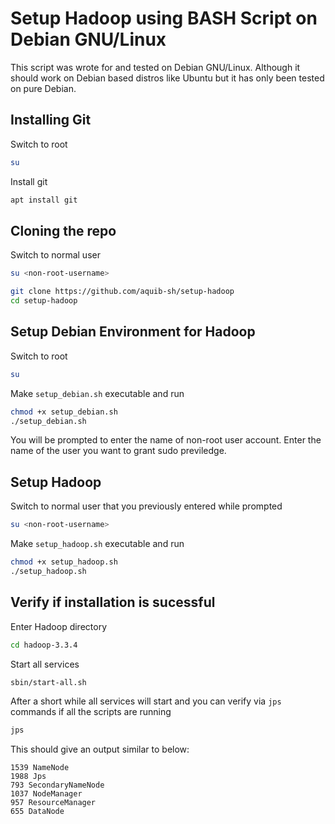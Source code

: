 # Setup Hadoop using BASH Script on Debian GNU/Linux
This script was wrote for and tested on Debian GNU/Linux. Although it should work on Debian based distros like Ubuntu but it has only been tested on pure Debian.

## Installing Git
Switch to root 
```bash
su
```
Install git
```bash
apt install git
```
## Cloning the repo
Switch to normal user
```bash
su <non-root-username>
```
```bash
git clone https://github.com/aquib-sh/setup-hadoop
cd setup-hadoop
```
## Setup Debian Environment for Hadoop
Switch to root 
```bash
su
```
Make `setup_debian.sh` executable and run
```bash
chmod +x setup_debian.sh
./setup_debian.sh
```
You will be prompted to enter the name of non-root user account. Enter the name of the user you want to grant sudo previledge.

## Setup Hadoop
Switch to normal user that you previously entered while prompted
```bash
su <non-root-username>
```
Make `setup_hadoop.sh` executable and run
```bash
chmod +x setup_hadoop.sh
./setup_hadoop.sh
```
## Verify if installation is sucessful
Enter Hadoop directory
```bash
cd hadoop-3.3.4
```
Start all services
```bash
sbin/start-all.sh
```
After a short while all services will start and you can verify via `jps` commands if all the scripts are running
```bash
jps
```
This should give an output similar to below:
```
1539 NameNode  
1988 Jps  
793 SecondaryNameNode  
1037 NodeManager  
957 ResourceManager  
655 DataNode
```